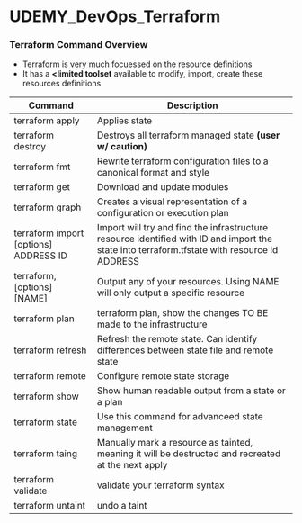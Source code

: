 # UDEMY_DevOps_Terraform

### Terraform Command Overview
* Terraform is very much focuessed on the resource definitions
* It has a <b><limited toolset</b> available to modify, import, create these resources definitions

| Command | Description |
| --- | --- |
| terraform apply | Applies state |
| terraform destroy | Destroys all terraform managed state <b>(user w/ caution)</b> |
| terraform fmt| Rewrite terraform configuration files to a canonical format and style|
| terraform get| Download and update modules |
|terraform graph| Creates a visual representation of a configuration or execution plan|
|terraform import [options] ADDRESS ID|Import will try and find the infrastructure resource identified with ID and import the state into terraform.tfstate with resource id ADDRESS|
|terraform, [options] [NAME]| Output any of your resources. Using NAME will only output a specific resource|
|terraform plan|terraform plan, show the changes TO BE made to the infrastructure|
|terraform refresh|Refresh the remote state. Can identify differences between state file and remote state|
|terraform remote|Configure remote state storage|
|terraform show|Show human readable output from a state or a plan|
|terraform state|Use this command for advanceed state management|
|terraform taing|Manually mark a resource as tainted, meaning it will be destructed and recreated at the next apply|
|terraform validate|validate your terraform syntax|
|terraform untaint|undo a taint|
